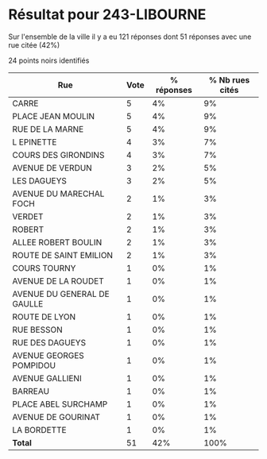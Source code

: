 # Résultat pour 243-LIBOURNE

Sur l'ensemble de la ville il y a eu 121 réponses dont 51 réponses avec une rue citée (42%)

24 points noirs identifiés

| Rue | Vote | % réponses | % Nb rues cités|
|-----|------|------------|----------------|
| CARRE | 5 | 4% | 9%|
| PLACE JEAN MOULIN | 5 | 4% | 9%|
| RUE DE LA MARNE | 5 | 4% | 9%|
| L EPINETTE | 4 | 3% | 7%|
| COURS DES GIRONDINS | 4 | 3% | 7%|
| AVENUE DE VERDUN | 3 | 2% | 5%|
| LES DAGUEYS | 3 | 2% | 5%|
| AVENUE DU MARECHAL FOCH | 2 | 1% | 3%|
| VERDET | 2 | 1% | 3%|
| ROBERT | 2 | 1% | 3%|
| ALLEE ROBERT BOULIN | 2 | 1% | 3%|
| ROUTE DE SAINT EMILION | 2 | 1% | 3%|
| COURS TOURNY | 1 | 0% | 1%|
| AVENUE DE LA ROUDET | 1 | 0% | 1%|
| AVENUE DU GENERAL DE GAULLE | 1 | 0% | 1%|
| ROUTE DE LYON | 1 | 0% | 1%|
| RUE BESSON | 1 | 0% | 1%|
| RUE DES DAGUEYS | 1 | 0% | 1%|
| AVENUE GEORGES POMPIDOU | 1 | 0% | 1%|
| AVENUE GALLIENI | 1 | 0% | 1%|
| BARREAU | 1 | 0% | 1%|
| PLACE ABEL SURCHAMP | 1 | 0% | 1%|
| AVENUE DE GOURINAT | 1 | 0% | 1%|
| LA BORDETTE | 1 | 0% | 1%|
| **Total** | 51 | 42% | 100%|
